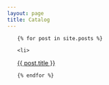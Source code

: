 ```yaml
---
layout: page
title: Catalog
---
```


<!-- Posts Title List-->
<ul>

	{% for post in site.posts %}

	<li>
   <a href="{% if site.baseurl == '/' %}{{ post.url }}{% else %}{{ post.url | prepend: site.baseurl }}{% endif %}">{{ post.title }}</a>
	</li>

	{% endfor %}

</ul>

<br>
